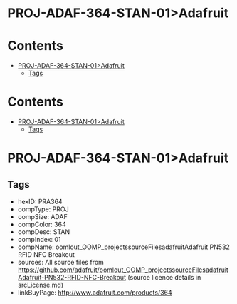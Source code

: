 
PROJ-ADAF-364-STAN-01>Adafruit
==============================

Contents
========

* [PROJ-ADAF-364-STAN-01>Adafruit](#proj-adaf-364-stan-01adafruit)
	* [Tags](#tags)

Contents
========

* [PROJ-ADAF-364-STAN-01>Adafruit](#proj-adaf-364-stan-01adafruit)
	* [Tags](#tags)

# PROJ-ADAF-364-STAN-01>Adafruit

## Tags

- hexID: PRA364
- oompType: PROJ
- oompSize: ADAF
- oompColor: 364
- oompDesc: STAN
- oompIndex: 01
- oompName: oomlout_OOMP_projectssourceFilesadafruitAdafruit PN532 RFID NFC Breakout
- sources: All source files from https://github.com/adafruit/oomlout_OOMP_projectssourceFilesadafruitAdafruit-PN532-RFID-NFC-Breakout (source licence details in srcLicense.md)
- linkBuyPage: http://www.adafruit.com/products/364
